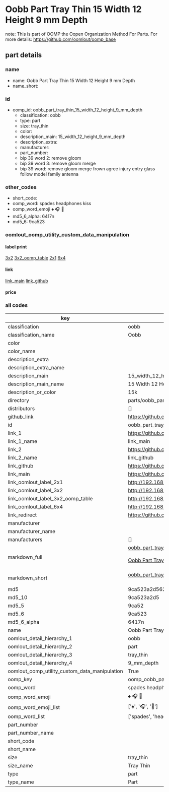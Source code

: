 # Oobb Part Tray Thin 15 Width 12 Height 9 mm Depth  

note: This is part of OOMP the Oopen Organization Method For Parts. For more details: https://github.com/oomlout/oomp_base

##  part details
  







### name
* name: Oobb Part Tray Thin 15 Width 12 Height 9 mm Depth
* name_short: 
### id
* oomp_id: oobb_part_tray_thin_15_width_12_height_9_mm_depth
  * classification: oobb
  * type: part
  * size: tray_thin
  * color: 
  * description_main: 15_width_12_height_9_mm_depth
  * description_extra: 
  * manufacturer: 
  * part_number: 
  * bip 39 word 2: remove gloom
  * bip 39 word 3: remove gloom merge
  * bip 39 word: remove gloom merge frown agree injury entry glass follow model family antenna

### other_codes
* short_code: 
* oomp_word: spades headphones kiss
* oomp_word_emoji :spades: :headphones: :kiss:
* md5_6_alpha: 6417n
* md5_6: 9ca523






### oomlout_oomp_utility_custom_data_manipulation
#### label print
[3x2](http://192.168.1.245:1112/?label=oomp%206417n)
[3x2_oomp_table](http://192.168.1.108:1112/?label=oomp%206417n)
[2x1](http://192.168.1.242:1112/?label=oomp%206417n)
[6x4](http://192.168.1.55:1112/?label=oomp%206417n)    

#### link

[link_main](https://github.com/oomlout/oomlout_oomp_version_1_messy/tree/main/parts/oobb_part_tray_thin_15_width_12_height_9_mm_depth) [link_github](https://github.com/oomlout/oomlout_oomp_version_1_messy/tree/main/parts/oobb_part_tray_thin_15_width_12_height_9_mm_depth)                             

#### price







### all codes 
| key | value |  
| --- | --- |  
| classification | oobb |  
| classification_name | Oobb |  
| color |  |  
| color_name |  |  
| description_extra |  |  
| description_extra_name |  |  
| description_main | 15_width_12_height_9_mm_depth |  
| description_main_name | 15 Width 12 Height 9 mm Depth |  
| description_or_color | 15k |  
| directory | parts/oobb_part_tray_thin_15_width_12_height_9_mm_depth |  
| distributors | [] |  
| github_link | https://github.com/oomlout/oomlout_oomp_part_src/tree/main/parts/oobb_part_tray_thin_15_width_12_height_9_mm_depth |  
| id | oobb_part_tray_thin_15_width_12_height_9_mm_depth |  
| link_1 | https://github.com/oomlout/oomlout_oomp_version_1_messy/tree/main/parts/oobb_part_tray_thin_15_width_12_height_9_mm_depth |  
| link_1_name | link_main |  
| link_2 | https://github.com/oomlout/oomlout_oomp_version_1_messy/tree/main/parts/oobb_part_tray_thin_15_width_12_height_9_mm_depth |  
| link_2_name | link_github |  
| link_github | https://github.com/oomlout/oomlout_oomp_version_1_messy/tree/main/parts/oobb_part_tray_thin_15_width_12_height_9_mm_depth |  
| link_main | https://github.com/oomlout/oomlout_oomp_version_1_messy/tree/main/parts/oobb_part_tray_thin_15_width_12_height_9_mm_depth |  
| link_oomlout_label_2x1 | http://192.168.1.242:1112/?label=oomp%206417n |  
| link_oomlout_label_3x2 | http://192.168.1.245:1112/?label=oomp%206417n |  
| link_oomlout_label_3x2_oomp_table | http://192.168.1.108:1112/?label=oomp%206417n |  
| link_oomlout_label_6x4 | http://192.168.1.55:1112/?label=oomp%206417n |  
| link_redirect | https://github.com/oomlout/oomlout_oomp_version_1_messy/tree/main/parts/oobb_part_tray_thin_15_width_12_height_9_mm_depth |  
| manufacturer |  |  
| manufacturer_name |  |  
| manufacturers | [] |  
| markdown_full | [oobb_part_tray_thin_15_width_12_height_9_mm_depth](none)<br>[](none)<br>[Oobb Part Tray Thin 15 Width 12 Height 9 Mm Depth](none)<br><br> |  
| markdown_short | [oobb_part_tray_thin_15_width_12_height_9_mm_depth](none)<br><br> |  
| md5 | 9ca523a2d562e975d08285d916d8ddaf |  
| md5_10 | 9ca523a2d5 |  
| md5_5 | 9ca52 |  
| md5_6 | 9ca523 |  
| md5_6_alpha | 6417n |  
| name | Oobb Part Tray Thin 15 Width 12 Height 9 mm Depth |  
| oomlout_detail_hierarchy_1 | oobb |  
| oomlout_detail_hierarchy_2 | part |  
| oomlout_detail_hierarchy_3 | tray_thin |  
| oomlout_detail_hierarchy_4 | 9_mm_depth |  
| oomlout_oomp_utility_custom_data_manipulation | True |  
| oomp_key | oomp_oobb_part_tray_thin_15_width_12_height_9_mm_depth |  
| oomp_word | spades headphones kiss |  
| oomp_word_emoji | :spades: :headphones: :kiss: |  
| oomp_word_emoji_list | [':spades:', ':headphones:', ':kiss:'] |  
| oomp_word_list | ['spades', 'headphones', 'kiss'] |  
| part_number |  |  
| part_number_name |  |  
| short_code |  |  
| short_name |  |  
| size | tray_thin |  
| size_name | Tray Thin |  
| type | part |  
| type_name | Part |  
